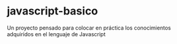 # javascript-basico
Un proyecto pensado para colocar en práctica los conocimientos adquiridos en el lenguaje de Javascript
